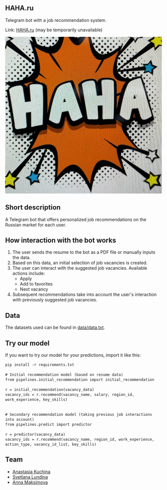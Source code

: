 ## HAHA.ru

Telegram bot with a job recommendation system.

Link: [HAHA.ru](https://t.me/haha_project_bot) (may be temporarily unavailable)




![Bot screenshot](./data/photo_2024-03-29_20-17-58.jpg)


## Short description
A Telegram bot that offers personalized job recommendations on the Russian market for each user.


## How interaction with the bot works

1. The user sends the resume to the bot as a PDF file or manually inputs the data.
2. Based on this data, an initial selection of job vacancies is created.
3. The user can interact with the suggested job vacancies. Available actions include:
    * Apply
    * Add to favorites
    * Next vacancy
4. Subsequent recommendations take into account the user's interaction with previously suggested job vacancies.


## Data
The datasets used can be found in [data/data.txt](./data/data.txt).


## Try our model
If you want to try our model for your predictions, import it like this:

```shell
pip install -r requirements.txt

# Initial recommendation model (based on resume data)
from pipelines.initial_recommendation import initial_recommendation

r = initial_recommendation(vacancy_data)
vacancy_ids = r.recommend(vacancy_name, salary, region_id, work_experience, key_skills)


# Secondary recommendation model (taking previous job interactions into account)
from pipelines.predict import predictor

r = predictor(vacancy_data)
vacancy_ids = r.recommend(vacancy_name, region_id, work_experience, action_type, vacancy_id_list, key_skills)
```


## Team

- [Anastasia Kuchina](https://github.com/kuchina-anastasia11)
- [Svetlana Lundina](https://github.com/Vambassa)
- [Anna Maksimova](https://github.com/anpalmak2003)
